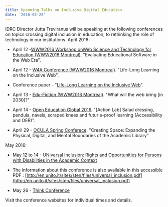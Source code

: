 ```yaml
---
title: Upcoming Talks on Inclusive Digital Education
date: '2016-03-28'
---
```

IDRC Director Jutta Treviranus will be speaking at the following conferences
on topics crossing digital inclusion in education, to rethinking the role of technology
in our institutions.
April 2016:

- April 12 -[WWW2016 Workshop onWeb Science and Technology for Education (WWW2016 Montreal)](https://events.keep.edu.hk/webed/2016/). "Evaluating Educational
Software in the Web Era".
- April 12 - [W4A Conference (WWW2016 Montreal)](http://www.w4a.info/2016/).
  "Life-Long Learning on the Inclusive Web".

- Conference paper - "[Life-Long Learning on the Inclusive Web](http://inclusivedesign.ca/wp-content/uploads/2016/03/Treviranus-Web4All-Paper_accessible-PDF.pdf)".

- April 13 - [Edu-Fiction (WWW2016 Montreal)](http://www.teluq.ca/edu-fiction2030/). "What will the web bring [in 2030]?"
- April 14 - [Open Education Global 2016](http://conference.oeconsortium.org/2016/). "[Action Lab] Salad dressing, pendula, navels, scraped knees and futur
e-proof learning (Accessibility and OER)".
- April 29 - [OCULA Spring Conferece](https://oculaspring.wordpress.com/). "Creating Space: Expanding the Physical, Digital, and Mental Boundaries of the Academic
Library"

May 2016:

- May 12 to 14 - [UNIversal Inclusion: Rights and Opportunities for Persons with Disabilities in the Academic Context](https://www.unito.it/gallerie/universal-inclusion-rights-and-opportunities-persons-disabilities-academic-context)

- The information about this conference is also available in this accessible PDF
: [http://en.unito.it/sites/sten/files/universal_inclusion.pdf](http://en.unito.it/sites/sten/files/universal_inclusion.pdf)

- May 26 - [Think Conference](http://www.thinkconference.ca/)

Visit the conference websites for individual times and details.

